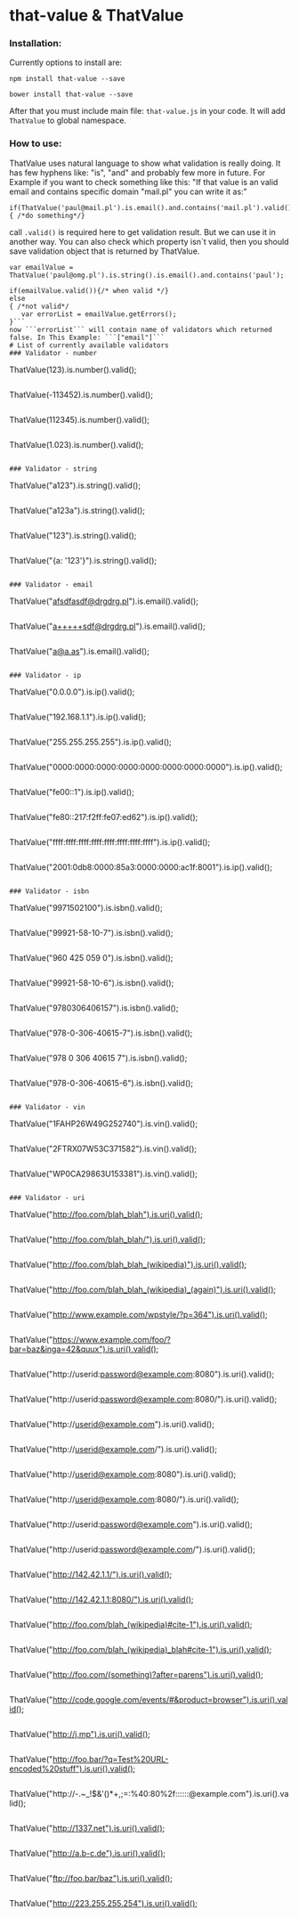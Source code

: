 # that-value & ThatValue 
### Installation: 
Currently options to install are:
```
npm install that-value --save
```
```
bower install that-value --save
```
After that you must include main file: ```that-value.js``` in your code. It will add ```ThatValue``` to global namespace.
### How to use: 
ThatValue uses natural language to show what validation is really doing. It has few hyphens like: "is", "and" and probably few more in future.
For Example if you want to check something like this:
"If that value is an valid email and contains specific domain "mail.pl" you can write it as:"
```
if(ThatValue('paul@mail.pl').is.email().and.contains('mail.pl').valid()) { /*do something*/}
```
call ```.valid()``` is required here to get validation result. But we can use it in another way.
You can also check which property isn`t valid, then you should save validation object that is returned by ThatValue.
```
var emailValue = ThatValue('paul@omg.pl').is.string().is.email().and.contains('paul');

if(emailValue.valid()){/* when valid */} 
else
{ /*not valid*/
   var errorList = emailValue.getErrors();
}```
now ```errorList``` will contain name of validators which returned false. In This Example: ```["email"]```
# List of currently available validators
### Validator - number
```
 ThatValue(123).is.number().valid(); 
```

```
 ThatValue(-113452).is.number().valid(); 
```

```
 ThatValue(112345).is.number().valid(); 
```

```
 ThatValue(1.023).is.number().valid(); 
```

### Validator - string
```
 ThatValue("a123").is.string().valid(); 
```

```
 ThatValue("a123a").is.string().valid(); 
```

```
 ThatValue("123").is.string().valid(); 
```

```
 ThatValue("{a: '123'}").is.string().valid(); 
```

### Validator - email
```
 ThatValue("afsdfasdf@drgdrg.pl").is.email().valid(); 
```

```
 ThatValue("a+++++sdf@drgdrg.pl").is.email().valid(); 
```

```
 ThatValue("a@a.as").is.email().valid(); 
```

### Validator - ip
```
 ThatValue("0.0.0.0").is.ip().valid(); 
```

```
 ThatValue("192.168.1.1").is.ip().valid(); 
```

```
 ThatValue("255.255.255.255").is.ip().valid(); 
```

```
 ThatValue("0000:0000:0000:0000:0000:0000:0000:0000").is.ip().valid(); 
```

```
 ThatValue("fe00::1").is.ip().valid(); 
```

```
 ThatValue("fe80::217:f2ff:fe07:ed62").is.ip().valid(); 
```

```
 ThatValue("ffff:ffff:ffff:ffff:ffff:ffff:ffff:ffff").is.ip().valid(); 
```

```
 ThatValue("2001:0db8:0000:85a3:0000:0000:ac1f:8001").is.ip().valid(); 
```

### Validator - isbn
```
 ThatValue("9971502100").is.isbn().valid(); 
```

```
 ThatValue("99921-58-10-7").is.isbn().valid(); 
```

```
 ThatValue("960 425 059 0").is.isbn().valid(); 
```

```
 ThatValue("99921-58-10-6").is.isbn().valid(); 
```

```
 ThatValue("9780306406157").is.isbn().valid(); 
```

```
 ThatValue("978-0-306-40615-7").is.isbn().valid(); 
```

```
 ThatValue("978 0 306 40615 7").is.isbn().valid(); 
```

```
 ThatValue("978-0-306-40615-6").is.isbn().valid(); 
```

### Validator - vin
```
 ThatValue("1FAHP26W49G252740").is.vin().valid(); 
```

```
 ThatValue("2FTRX07W53C371582").is.vin().valid(); 
```

```
 ThatValue("WP0CA29863U153381").is.vin().valid(); 
```

### Validator - uri
```
 ThatValue("http://foo.com/blah_blah").is.uri().valid(); 
```

```
 ThatValue("http://foo.com/blah_blah/").is.uri().valid(); 
```

```
 ThatValue("http://foo.com/blah_blah_(wikipedia)").is.uri().valid(); 
```

```
 ThatValue("http://foo.com/blah_blah_(wikipedia)_(again)").is.uri().valid(); 
```

```
 ThatValue("http://www.example.com/wpstyle/?p=364").is.uri().valid(); 
```

```
 ThatValue("https://www.example.com/foo/?bar=baz&inga=42&quux").is.uri().valid(); 
```

```
 ThatValue("http://userid:password@example.com:8080").is.uri().valid(); 
```

```
 ThatValue("http://userid:password@example.com:8080/").is.uri().valid(); 
```

```
 ThatValue("http://userid@example.com").is.uri().valid(); 
```

```
 ThatValue("http://userid@example.com/").is.uri().valid(); 
```

```
 ThatValue("http://userid@example.com:8080").is.uri().valid(); 
```

```
 ThatValue("http://userid@example.com:8080/").is.uri().valid(); 
```

```
 ThatValue("http://userid:password@example.com").is.uri().valid(); 
```

```
 ThatValue("http://userid:password@example.com/").is.uri().valid(); 
```

```
 ThatValue("http://142.42.1.1/").is.uri().valid(); 
```

```
 ThatValue("http://142.42.1.1:8080/").is.uri().valid(); 
```

```
 ThatValue("http://foo.com/blah_(wikipedia)#cite-1").is.uri().valid(); 
```

```
 ThatValue("http://foo.com/blah_(wikipedia)_blah#cite-1").is.uri().valid(); 
```

```
 ThatValue("http://foo.com/(something)?after=parens").is.uri().valid(); 
```

```
 ThatValue("http://code.google.com/events/#&product=browser").is.uri().valid(); 
```

```
 ThatValue("http://j.mp").is.uri().valid(); 
```

```
 ThatValue("http://foo.bar/?q=Test%20URL-encoded%20stuff").is.uri().valid(); 
```

```
 ThatValue("http://-.~_!$&'()*+,;=:%40:80%2f::::::@example.com").is.uri().valid(); 
```

```
 ThatValue("http://1337.net").is.uri().valid(); 
```

```
 ThatValue("http://a.b-c.de").is.uri().valid(); 
```

```
 ThatValue("ftp://foo.bar/baz").is.uri().valid(); 
```

```
 ThatValue("http://223.255.255.254").is.uri().valid(); 
```

